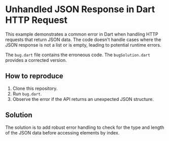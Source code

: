 # Unhandled JSON Response in Dart HTTP Request

This example demonstrates a common error in Dart when handling HTTP requests that return JSON data. The code doesn't handle cases where the JSON response is not a list or is empty, leading to potential runtime errors.

The `bug.dart` file contains the erroneous code. The `bugSolution.dart` provides a corrected version.

## How to reproduce

1.  Clone this repository.
2.  Run `bug.dart`.
3.  Observe the error if the API returns an unexpected JSON structure.

## Solution

The solution is to add robust error handling to check for the type and length of the JSON data before accessing elements by index.